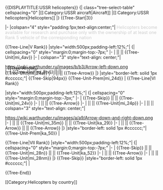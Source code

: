 {{DISPLAYTITLE:USSR helicopters}}
{| class="tree-select-table" cellspacing="0"
|[[:Category:USSR aircraft|Aircraft]]
|[[:Category:USSR helicopters|Helicopters]]
|}
{{Tree-Start|3}}

|-
|colspan="4" style="padding:1px;text-align:center;"|
<span style="color:#cccccc;">Helicopters become available for research and purchase only with the ownership of at least one Rank 5 vehicle of the corresponding nation</span>

{{Tree-Line|V Rank}}
|style="width:500px;padding-left:12%;"|
{| cellspacing="0" style="margin:0;margin-top:-7px;"
|-
| || || {{Tree-Unit|mi_4av}}
|-
| colspan="3" style="text-align: center;"| <div class="tree-arrow-right">https://wiki.warthunder.ru/images/b/b3/Arrow-left-down.png</div>
|-
| {{Tree-Unit|mi_8tv}} || || <div style="margin-top:-30px;margin-left:8px;">{{Tree-Arrow}}</div> {{Tree-Unit|mi_24a}}
|-
| || || {{Tree-Arrow}}
|}
|style="border-left: solid 1px #cccccc;"|
{{Tree-Skip|94px}}
{{Tree-Unit-Prem|mi_24d}}
|
{{Tree-Line|VI Rank}}

|style="width:500px;padding-left:12%;"|
{| cellspacing="0" style="margin:0;margin-top:-7px;"
|-
| {{Tree-Skip}} || || {{Tree-Unit|mi_24v}}
|-
| || || {{Tree-Arrow}}
|-
| || || {{Tree-Unit|mi_24p}}
|-
| || || colspan="3" style="text-align: center;"| <div class="tree-arrow-right">https://wiki.warthunder.ru/images/a/a9/Arrow-down-and-right-down.png</div>
|-
| || || {{Tree-Unit|mi_35m}} || || {{Tree-Unit|ka_29}}
|-
| || || {{Tree-Arrow}} || || {{Tree-Arrow}}
|}
|style="border-left: solid 1px #cccccc;"|
{{Tree-Unit-Prem|ka_50}}
|

{{Tree-Line|VII Rank}}
|style="width:500px;padding-left:12%;"|
{| cellspacing="0" style="margin:0;margin-top:-7px;"
|-
| {{Tree-Skip}} || || {{Tree-Unit|mi_28n}} || || {{Tree-Unit|ka_52}}
|-
| || || {{Tree-Arrow}}
|-
| || || {{Tree-Unit|mi_28nm}}
|}
{{Tree-Skip}}
|style="border-left: solid 1px #cccccc;"|
|

{{Tree-End}}

[[Category:Helicopters by country]]
